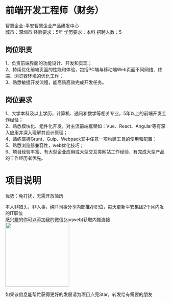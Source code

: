 # 前端开发工程师（财务）
智慧企业-平安智慧企业产品研发中心  
城市：深圳市 经验要求：5年 学历要求：本科  招聘人数：5

## 岗位职责
1、负责前端界面的功能设计、开发和实现；   
2、持续优化前端页面的性能和体验，包括PC端与移动端Web页面不同网络、终端、浏览器环境的优化工作；   
3、熟悉敏捷开发流程，能高质高效完成开发任务。

## 岗位要求
1、大学本科及以上学历，计算机、通讯和数学等相关专业，5年以上的前端开发工作经验；   
2、熟悉模块化、组件化开发，对主流前端框架如：Vue、React、Angular等有深入应用并深入理解其设计原理；   
4、熟练掌握Grunt、Gulp、Webpack其中任意一项构建工具的使用和配置；   
5、熟悉浏览器兼容性，web优化技巧；   
6、项目经验丰富、有大型企业应用或大型交互类网站工作经验，有完成大型产品的工作经历者优先。

# 项目说明

优势：免打扰，无需开放简历

本人非猎头，非人事，纯IT同事分享内部推荐职位，每天更新平安集团2个月内发的IT职位  
感兴趣的你可以添加我的微信(zaqweb)获取内推连接  
<img src="https://github.com/zaqweb/PA-IT-JOBS/blob/master/WechatICode.jpeg"  height="200" width="200">

如果该信息能帮忙获得更好的发展请为项目点亮Star，转发给有需要的朋友




